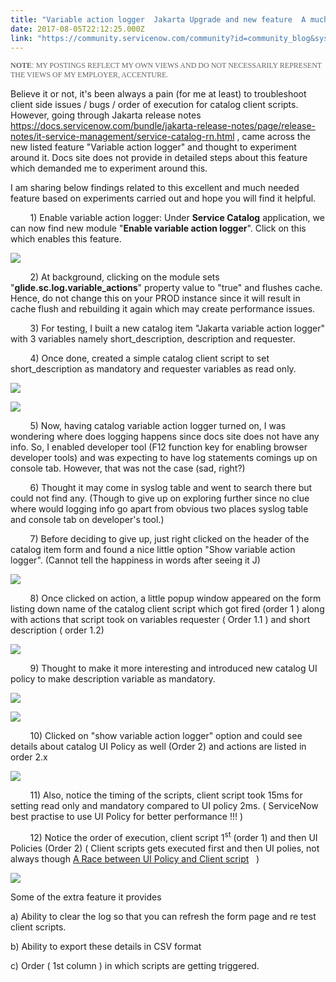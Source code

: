 ```yaml
---
title: "Variable action logger  Jakarta Upgrade and new feature  A much needed functionality for troubleshooting client side actions"
date: 2017-08-05T22:12:25.000Z
link: "https://community.servicenow.com/community?id=community_blog&sys_id=7a0d2ea5dbd0dbc01dcaf3231f96190e"
---
```

<p dir="ltr" style="font-family: arial, sans-serif; color: #666666;"><span style="font-weight: bold; font-style: inherit; font-size: 12px; font-family: 'Times New Roman';">NOTE</span><span style="font-weight: inherit; font-style: inherit; font-size: 12px; font-family: Arial;">: </span><span style="font-weight: inherit; font-style: inherit; font-size: 12px; font-family: 'Times New Roman';">MY POSTINGS REFLECT MY OWN VIEWS AND DO NOT NECESSARILY REPRESENT THE VIEWS OF MY EMPLOYER, ACCENTURE.</span></p><p></p><p>Believe it or not, it's been always a pain (for me at least) to troubleshoot client side issues / bugs / order of execution for catalog client scripts. However, going through Jakarta release notes <a title="ocs.servicenow.com/bundle/jakarta-release-notes/page/release-notes/it-service-management/service-catalog-rn.html" href="https://docs.servicenow.com/bundle/jakarta-release-notes/page/release-notes/it-service-management/service-catalog-rn.html">https://docs.servicenow.com/bundle/jakarta-release-notes/page/release-notes/it-service-management/service-catalog-rn.html</a> , came across the new listed feature "Variable action logger" and thought to experiment around it. Docs site does not provide in detailed steps about this feature which demanded me to experiment around this.</p><p align="center"></p><p>I am sharing below findings related to this excellent and much needed feature based on experiments carried out and hope you will find it helpful.</p><p></p><p>         1) Enable variable action logger: Under <strong>Service Catalog</strong> application, we can now find new module "<strong>Enable variable action logger</strong>". Click on this which enables this feature.</p><p><img   class="image-9 jive-image" src="f6bc8046db509fc03eb27a9e0f96191e.iix" style="max-width: 1200px; max-height: 900px;"/></p><p>         2) At background, clicking on the module sets "<strong>glide.sc.log.variable_actions</strong>" property value to "true" and flushes cache. Hence, do not change this on your PROD instance since it will result in cache flush and rebuilding it again which may create performance issues.</p><p>         3) For testing, I built a new catalog item "Jakarta variable action logger" with 3 variables namely short_description, description and requester.</p><p>         4) Once done, created a simple catalog client script to set short_description as mandatory and requester variables as read only.</p><p></p><p><img   class="image-1 jive-image" src="9000b802db1c57049c9ffb651f96191f.iix" style="max-width: 1200px; max-height: 900px;"/></p><p></p><p><img   class="image-2 jive-image" src="cebc0006db5c1344e9737a9e0f9619eb.iix" style="max-width: 1200px; max-height: 900px;"/></p><p>         5) Now, having catalog variable action logger turned on, I was wondering where does logging happens since docs site does not have any info. So, I enabled developer tool (F12 function key for enabling browser developer tools) and was expecting to have log statements comings up on console tab. However, that was not the case (sad, right?)</p><p>         6) Thought it may come in syslog table and went to search there but could not find any. (Though to give up on exploring further since no clue where would logging info go apart from obvious two places syslog table and console tab on developer's tool.)</p><p>         7) Before deciding to give up, just right clicked on the header of the catalog item form and found a nice little option "Show variable action logger". (Cannot tell the happiness in words after seeing it J)</p><p></p><p><img   class="image-3 jive-image" src="91b86bf5db181fc03eb27a9e0f96196a.iix" style="max-width: 1200px; max-height: 900px;"/></p><p></p><p>         8) Once clicked on action, a little popup window appeared on the form listing down name of the catalog client script which got fired (order 1 ) along with actions that script took on variables requester ( Order 1.1 ) and short description ( order 1.2)</p><p><img   class="jive-image image-4" src="391d0d86db14d344e9737a9e0f9619e9.iix" style="max-width: 1200px; max-height: 900px;"/></p><p></p><p></p><p></p><p>         9) Thought to make it more interesting and introduced new catalog UI policy to make description variable as mandatory.</p><p></p><p><img   class="image-5 jive-image" src="1ea8684adb509344e9737a9e0f9619dc.iix" style="max-width: 1200px; max-height: 900px;"/></p><p></p><p></p><p></p><p><img   class="image-6 jive-image" src="0f690442db9017049c9ffb651f96191a.iix" style="max-width: 1200px; max-height: 900px;"/></p><p></p><p></p><p>         10) Clicked on "show variable action logger" option and could see details about catalog UI Policy as well (Order 2) and actions are listed in order 2.x</p><p></p><p></p><p></p><p><img   class="image-7 jive-image" src="b51d6fb9db54df04e9737a9e0f9619ee.iix" style="max-width: 1200px; max-height: 900px;"/></p><p></p><p>         11) Also, notice the timing of the scripts, client script took 15ms for setting read only and mandatory compared to UI policy 2ms. ( ServiceNow best practise to use UI Policy for better performance !!! )</p><p>         12) Notice the order of execution, client script 1<sup>st</sup> (order 1) and then UI Policies (Order 2) ( Client scripts gets executed first and then UI polies, not always though <a title="A Race between UI Policy and Client script" __default_attr="5659" __jive_macro_name="blogpost" class="jive_macro jive_macro_blogpost" data-orig-content="A Race between UI Policy and Client script" data-renderedposition="3141_8_1163_37" href="/community?id=community_blog&sys_id=512d26e5dbd0dbc01dcaf3231f9619ce">A Race between UI Policy and Client script</a>   )</p><p></p><p><img   class="jive-image image-8" src="05003086db98dfc03eb27a9e0f961967.iix" style="max-width: 1200px; max-height: 900px;"/></p><p></p><p>Some of the extra feature it provides</p><p></p><p>a) Ability to clear the log so that you can refresh the form page and re test client scripts.</p><p>b) Ability to export these details in CSV format</p><p>c) Order ( 1st column ) in which scripts are getting triggered.</p>